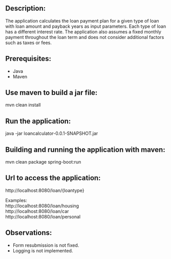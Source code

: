 ## Description:
The application calculates the loan payment plan for a given 
type of loan with loan amount and payback years as input parameters.
Each type of loan has a different interest rate.
The application also assumes a fixed monthly payment throughout 
the loan term and does not consider additional factors 
such as taxes or fees.

## Prerequisites:
- Java
- Maven

## Use maven to build a jar file:
mvn clean install

## Run the application:
java -jar loancalculator-0.0.1-SNAPSHOT.jar

## Building and running the application with maven:
mvn clean package spring-boot:run

## Url to access the application:
http://localhost:8080/loan/{loantype}

Examples: </br>
http://localhost:8080/loan/housing </br>
http://localhost:8080/loan/car </br>
http://localhost:8080/loan/personal </br>

## Observations:
- Form resubmission is not fixed.
- Logging is not implemented.
